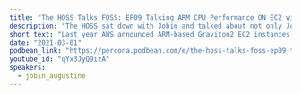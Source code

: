 ```yaml
---
title: "The HOSS Talks FOSS: EP09 Talking ARM CPU Performance ON EC2 with Jobin Augustine"
description: "The HOSS sat down with Jobin and talked about not only Jobin’s journey into the PostgreSQL space, but also the benchmarks, PostgreSQL features, and all things Open."
short_text: "Last year AWS announced ARM-based Graviton2 EC2 instances providing a cheaper more efficient option to classic X86 instances. Jobin and Sergey Kuzmichev wanted to know if the cheaper instances came at a cost in overall performance and set out on a deep dive into benchmarking and testing the different instances. Their hard work culminated in the first of a potential group of blogs highlighting the performance of PostgreSQL on the ARM processor. The HOSS sat down with Jobin and talked about not only Jobin’s journey into the PostgreSQL space, but also the benchmarks, PostgreSQL features, and all things Open."
date: "2021-03-01"
podbean_link: "https://percona.podbean.com/e/the-hoss-talks-foss-ep09-talking-arm-cpu-performance-on-ec2-with-jobin-augustine/"
youtube_id: "qYx3JyQ9izA"
speakers:
  - jobin_augustine
---
```


